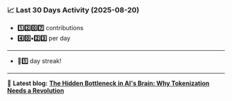 <!--START_STATS-->
### 📈 Last 30 Days Activity (2025-08-20)  
- **1️⃣2️⃣0️⃣7️⃣** contributions  
- **4️⃣0️⃣•2️⃣3️⃣** per day
---
- **🎱1️⃣** day streak!
---
📝 **Latest blog:** [**The Hidden Bottleneck in AI's Brain: Why Tokenization Needs a Revolution**](https://andriak.com/blog/tokenization-revolution)
<!--END_STATS-->
